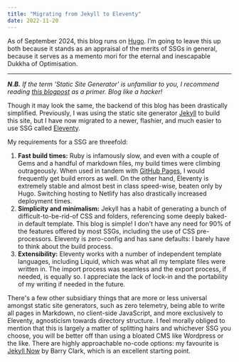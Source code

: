 ```yaml
---
title: "Migrating from Jekyll to Eleventy"
date: 2022-11-20
---
```


As of September 2024, this blog runs on [Hugo](https://gohugo.io). I’m going to leave this up both because it stands as an appraisal of the merits of SSGs in general, because it serves as a memento mori for the eternal and inescapable Dukkha of Optimisation.

---

***N.B.*** *If the term 'Static Site Generator' is unfamiliar to you, I recommend reading [this blogpost](https://tom.preston-werner.com/2008/11/17/blogging-like-a-hacker.html) as a primer. Blog like a hacker!*

Though it may look the same, the backend of this blog has been drastically simplified. Previously, I was using the static site generator [Jekyll](https://jekyllrb.com/) to build this site, but I have now migrated to a newer, flashier, and much easier to use SSG called [Eleventy](https://www.11ty.dev/).

My requirements for a SSG are threefold:

1. **Fast build times:** Ruby is infamously slow, and even with a couple of Gems and a handful of markdown files, my build times were climbing outrageously. When used in tandem with [GitHub Pages](https://pages.github.com/), I would frequently get build errors as well. On the other hand, Eleventy is extremely stable and almost best in class speed-wise, beaten only by Hugo. Switching hosting to Netlify has also drastically increased deployment times.
2. **Simplicity and minimalism:** Jekyll has a habit of generating a bunch of difficult-to-be-rid-of CSS and folders, referencing some deeply baked-in default template. This blog is simple! I don't have any need for 90% of the features offered by most SSGs, including the use of CSS pre-processors. Eleventy is zero-config and has sane defaults: I barely have to think about the build process.
3. **Extensibility:** Eleventy works with a number of independent template languages, including Liquid, which was what all my template files were written in. The import process was seamless and the export process, if needed, is equally so. I appreciate the lack of lock-in and the portability of my writing if needed in the future.

There's a few other subsidiary things that are more or less universal amongst static site generators, such as zero telemetry, being able to write all pages in Markdown, no client-side JavaScript, and more exclusively to Eleventy, agnosticism towards directory structure.
I feel morally obliged to mention that this is largely a matter of splitting hairs and whichever SSG you choose, you will be better off than using a bloated CMS like Wordpress or the like. There are highly approachable no-code options: my favourite is [Jekyll Now](https://github.com/barryclark/jekyll-now) by Barry Clark, which is an excellent starting point. 